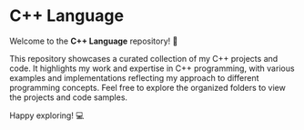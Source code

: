 # C++ Language

Welcome to the **C++ Language** repository! 🎉

This repository showcases a curated collection of my C++ projects and code. It highlights my work and expertise in C++ programming, with various examples and implementations reflecting my approach to different programming concepts. Feel free to explore the organized folders to view the projects and code samples.

Happy exploring! 💻
